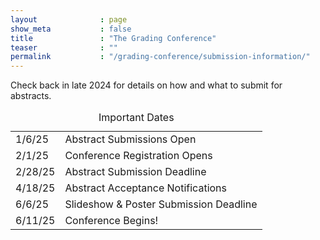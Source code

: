 ```yaml
---
layout              : page
show_meta           : false
title               : "The Grading Conference"
teaser              : ""
permalink           : "/grading-conference/submission-information/"
---
```


Check back in late 2024 for details on how and what to submit for abstracts.

<table align="center">
<caption>Important Dates</caption>
<tr>
<td>1/6/25</td>
<td>Abstract Submissions Open</td>
</tr>
<tr>
<td>2/1/25</td>
<td>Conference Registration Opens</td>
</tr>
<tr>
<td>2/28/25</td>
<td>Abstract Submission Deadline</td>
</tr>
<tr>
<td>4/18/25</td>
<td>Abstract Acceptance Notifications</td>
</tr>
<tr>
<td>6/6/25</td>
<td>Slideshow & Poster Submission Deadline</td>
</tr>
<tr>
<td>6/11/25</td>
<td>Conference Begins!</td>
</tr>
</table>